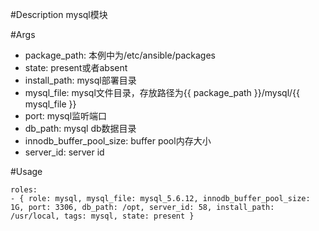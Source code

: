 #Description
mysql模块

#Args
* package_path: 本例中为/etc/ansible/packages
* state: present或者absent
* install_path: mysql部署目录
* mysql_file: mysql文件目录，存放路径为{{ package_path }}/mysql/{{ mysql_file }}
* port: mysql监听端口
* db_path: mysql db数据目录
* innodb_buffer_pool_size: buffer pool内存大小
* server_id: server id

#Usage
```
roles:  
- { role: mysql, mysql_file: mysql_5.6.12, innodb_buffer_pool_size: 1G, port: 3306, db_path: /opt, server_id: 58, install_path: /usr/local, tags: mysql, state: present }
```
